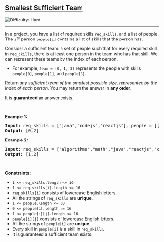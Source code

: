 <h2><a href="https://leetcode.com/problems/smallest-sufficient-team">Smallest Sufficient Team</a></h2> <img src='https://img.shields.io/badge/Difficulty-Hard-red' alt='Difficulty: Hard' /><hr><p>In a project, you have a list of required skills <code>req_skills</code>, and a list of people. The <code>i<sup>th</sup></code> person <code>people[i]</code> contains a list of skills that the person has.</p>

<p>Consider a sufficient team: a set of people such that for every required skill in <code>req_skills</code>, there is at least one person in the team who has that skill. We can represent these teams by the index of each person.</p>

<ul>
	<li>For example, <code>team = [0, 1, 3]</code> represents the people with skills <code>people[0]</code>, <code>people[1]</code>, and <code>people[3]</code>.</li>
</ul>

<p>Return <em>any sufficient team of the smallest possible size, represented by the index of each person</em>. You may return the answer in <strong>any order</strong>.</p>

<p>It is <strong>guaranteed</strong> an answer exists.</p>

<p>&nbsp;</p>
<p><strong class="example">Example 1:</strong></p>
<pre><strong>Input:</strong> req_skills = ["java","nodejs","reactjs"], people = [["java"],["nodejs"],["nodejs","reactjs"]]
<strong>Output:</strong> [0,2]
</pre><p><strong class="example">Example 2:</strong></p>
<pre><strong>Input:</strong> req_skills = ["algorithms","math","java","reactjs","csharp","aws"], people = [["algorithms","math","java"],["algorithms","math","reactjs"],["java","csharp","aws"],["reactjs","csharp"],["csharp","math"],["aws","java"]]
<strong>Output:</strong> [1,2]
</pre>
<p>&nbsp;</p>
<p><strong>Constraints:</strong></p>

<ul>
	<li><code>1 &lt;= req_skills.length &lt;= 16</code></li>
	<li><code>1 &lt;= req_skills[i].length &lt;= 16</code></li>
	<li><code>req_skills[i]</code> consists of lowercase English letters.</li>
	<li>All the strings of <code>req_skills</code> are <strong>unique</strong>.</li>
	<li><code>1 &lt;= people.length &lt;= 60</code></li>
	<li><code>0 &lt;= people[i].length &lt;= 16</code></li>
	<li><code>1 &lt;= people[i][j].length &lt;= 16</code></li>
	<li><code>people[i][j]</code> consists of lowercase English letters.</li>
	<li>All the strings of <code>people[i]</code> are <strong>unique</strong>.</li>
	<li>Every skill in <code>people[i]</code> is a skill in <code>req_skills</code>.</li>
	<li>It is guaranteed a sufficient team exists.</li>
</ul>
